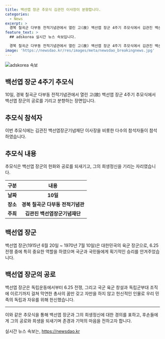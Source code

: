 ```yaml
---
title: 백선엽 장군 추모식 김관진 이사장이 분향합니다.
categories:
  - News
excerpt: >
  경북 칠곡군 다부동 전적기념관에서 열린 고(故) 백선엽 장군 4주기 추모식에서 김관진 백선엽장군기념재단 이사장이 분향하고 있다.
feature_text: >
  ## adskorea 실시간 뉴스 속보입니다.

  경북 칠곡군 다부동 전적기념관에서 열린 고(故) 백선엽 장군 4주기 추모식에서 김관진 백선엽장군기념재단 이사장이 분향하고 있다.
image: 'https://newsdao.kr/res/images/meta/newsdao_breakingnews.jpg'
---
```


<p><img src="https://newsdao.kr/res/images/meta/newsdao_breakingnews.jpg" alt="adskorea 속보" /></p>

<h2 data-ke-size="size26">백선엽 장군 4주기 추모식</h2>

<p data-ke-size="size16">10일, 경북 칠곡군 다부동 전적기념관에서 열린 고(故) 백선엽 장군 4주기 추모식에서 백선엽 장군의 공로를 기리고 분향하는 장면입니다.</p>

<h2 data-ke-size="size26">추모식 참석자</h2>

<p data-ke-size="size16">이번 추모식에는 김관진 백선엽장군기념재단 이사장을 비롯한 다수의 참석자들이 참석하였습니다.</p>

<h2 data-ke-size="size26">추모식 내용</h2>

<p data-ke-size="size16">추모식은 백선엽 장군의 헌화와 공로를 되새기고, 그의 희생정신을 기리는 자리였습니다.</p>

<table>
    <thead>
        <tr>
            <th scope="col">구분</th>
            <th scope="col">내용</th>
        </tr>
    </thead>
    <tbody>
        <tr>
            <td style="text-align: center; height: 17px;"><b>날짜</b></td>
            <td style="text-align: center; height: 17px;"><b>10일</b></td>
        </tr>
        <tr>
            <td style="text-align: center; height: 17px;"><b>장소</b></td>
            <td style="text-align: center; height: 17px;"><b>경북 칠곡군 다부동 전적기념관</b></td>
        </tr>
        <tr>
            <td style="text-align: center; height: 17px;"><b>주최</b></td>
            <td style="text-align: center; height: 17px;"><b>김관진 백선엽장군기념재단</b></td>
        </tr>
    </tbody>
</table>

<h2 data-ke-size="size26">백선엽 장군</h2>

<p data-ke-size="size16">백선엽 장군(1915년 6월 20일 ~ 1970년 7월 10일)은 대한민국의 육군 장군으로, 6.25 전쟁 중에 특히 중요한 역할을 하였으며 국군과 국민들에게 획기적인 승리를 안겨주었습니다.</p>

<h2 data-ke-size="size26">백선엽 장군의 공로</h2>

<p data-ke-size="size16">백선엽 장군은 독립운동에서부터 6.25 전쟁, 그리고 국군 육군 창설과 독립군부대 조직에 이르기까지 걸쳐 막연한 총사의 꿈만 갖고 자만을 하지 않고 헌신적인 인물로 우리 민족의 독립과 자유를 위해 헌신했습니다.</p>

<hr>

<p data-ke-size="size16">이와 같은 추모식을 통해 백선엽 장군과 그의 희생정신에 대한 경의를 표하고, 후손들에게 그의 공로와 희생을 되새기며 존경과 기억의 마음을 전하고자 합니다.</p>
실시간 뉴스 속보는, <a href="https://newsdao.kr" rel="dofollow">https://newsdao.kr</a>


